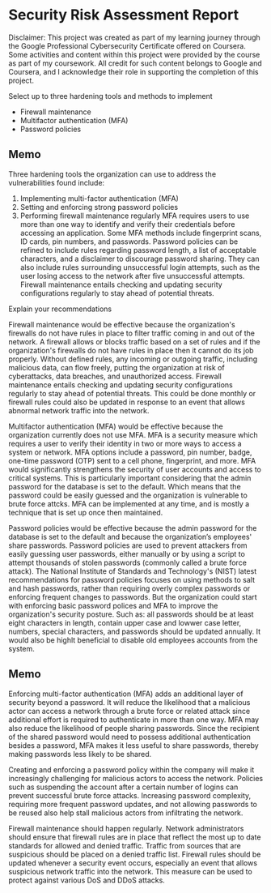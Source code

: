 # Security Risk Assessment Report

Disclaimer: This project was created as part of my learning journey through the Google Professional Cybersecurity Certificate offered on Coursera. Some activities and content within this project were provided by the course as part of my coursework. All credit for such content belongs to Google and Coursera, and I acknowledge their role in supporting the completion of this project.

Select up to three hardening tools and methods to implement
- Firewall maintenance
- Multifactor authentication (MFA)
- Password policies

## Memo
Three hardening tools the organization can use to address the vulnerabilities
found include:
1. Implementing multi-factor authentication (MFA)
2. Setting and enforcing strong password policies
3. Performing firewall maintenance regularly
MFA requires users to use more than one way to identify and verify their
credentials before accessing an application. Some MFA methods include
fingerprint scans, ID cards, pin numbers, and passwords.
Password policies can be refined to include rules regarding password length, a
list of acceptable characters, and a disclaimer to discourage password sharing.
They can also include rules surrounding unsuccessful login attempts, such as
the user losing access to the network after five unsuccessful attempts.
Firewall maintenance entails checking and updating security configurations
regularly to stay ahead of potential threats.

Explain your recommendations

Firewall maintenance would be effective because the organization's firewalls do not have rules in place to filter traffic coming in and out of the network.
A firewall allows or blocks traffic based on a set of rules and if the organization's firewalls do not have rules in place then it cannot do its job properly.
Without defined rules, any incoming or outgoing traffic, including malicious data, can flow freely, putting the organization at risk of cyberattacks, data breaches, 
and unauthorized access. 
Firewall maintenance entails checking and updating security configurations regularly to stay ahead of potential threats. This could be done monthly or firewall rules 
could also be updated in response to an event that allows abnormal network traffic into the network.

Multifactor authentication (MFA) would be effective because the organization currently does not use MFA. 
MFA is a security measure which requires a user to verify their identity in two or more ways to access a system or network. MFA options include a password, 
pin number, badge, one-time password (OTP) sent to a cell phone, fingerprint, and more. 
MFA would significantly strengthens the security of user accounts and access to critical systems. This is particularly important considering that the admin 
password for the database is set to the default. Which means that the password could be easily guessed and the organization is vulnerable to brute force attcks.
MFA can be implemented at any time, and is mostly a technique that is set up once then maintained.

Password policies would be effective because the admin password for the database is set to the default and because the organization’s employees' share passwords.
Password policies are used to prevent attackers from easily guessing user passwords, either manually or by using a script to attempt thousands of stolen passwords 
(commonly called a brute force attack).
The National Institute of Standards and Technology's (NIST) latest recommendations for password policies focuses on using methods to salt and hash passwords, 
rather than requiring overly complex passwords or enforcing frequent changes to passwords. But the organization could start with enforcing basic password polices
and MFA to improve the organization's security posture. Such as: all passwords should be at least eight characters in length, contain upper case and lowwer case letter,
numbers, special characters, and passwords should be updated annually. It would also be highlt beneficial to disable old employees accounts from the system. 

## Memo
Enforcing multi-factor authentication (MFA) adds an additional layer of security
beyond a password. It will reduce the likelihood that a malicious actor can
access a network through a brute force or related attack since additional effort
is required to authenticate in more than one way. MFA may also reduce the
likelihood of people sharing passwords. Since the recipient of the shared
password would need to possess additional authentication besides a password,
MFA makes it less useful to share passwords, thereby making passwords less
likely to be shared.

Creating and enforcing a password policy within the company will make it
increasingly challenging for malicious actors to access the network. Policies
such as suspending the account after a certain number of logins can prevent
successful brute force attacks. Increasing password complexity, requiring more
frequent password updates, and not allowing passwords to be reused also help
stall malicious actors from infiltrating the network.

Firewall maintenance should happen regularly. Network administrators should
ensure that firewall rules are in place that reflect the most up to date standards
for allowed and denied traffic. Traffic from sources that are suspicious should be
placed on a denied traffic list. Firewall rules should be updated whenever a
security event occurs, especially an event that allows suspicious network traffic
into the network. This measure can be used to protect against various DoS and
DDoS attacks.
